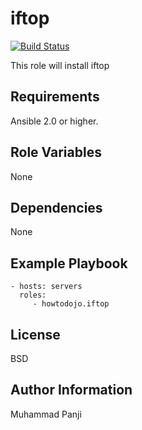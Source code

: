 iftop
=========

[![Build Status](https://travis-ci.org/howtodojo/ansible-iftop.svg?branch=master)](https://travis-ci.org/howtodojo/ansible-iftop)

This role will install iftop

Requirements
------------

Ansible 2.0 or higher.

Role Variables
--------------

None

Dependencies
------------

None

Example Playbook
----------------

    - hosts: servers
      roles:
         - howtodojo.iftop

License
-------

BSD

Author Information
------------------

Muhammad Panji
